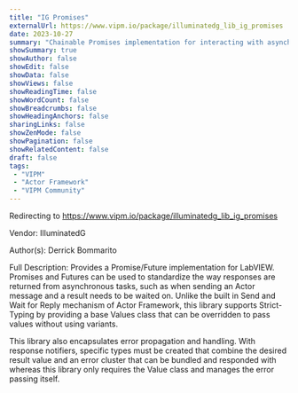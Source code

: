 ```yaml
---
title: "IG Promises"
externalUrl: https://www.vipm.io/package/illuminatedg_lib_ig_promises
date: 2023-10-27
summary: "Chainable Promises implementation for interacting with asynchronous tasks in a consistent way with built-in error propagation."
showSummary: true
showAuthor: false
showEdit: false
showData: false
showViews: false
showReadingTime: false
showWordCount: false
showBreadcrumbs: false
showHeadingAnchors: false
sharingLinks: false
showZenMode: false
showPagination: false
showRelatedContent: false
draft: false
tags:
 - "VIPM"
 - "Actor Framework"
 - "VIPM Community"
---
```


Redirecting to https://www.vipm.io/package/illuminatedg_lib_ig_promises

Vendor: IlluminatedG

Author(s): Derrick Bommarito
 
Full Description:
Provides a Promise/Future implementation for LabVIEW. Promises and Futures can be used to standardize the way responses are returned from asynchronous tasks, such as when sending an Actor message and a result needs to be waited on. Unlike the built in Send and Wait for Reply mechanism of Actor Framework, this library supports Strict-Typing by providing a base Values class that can be overridden to pass values without using variants.

This library also encapsulates error propagation and handling. With response notifiers, specific types must be created that combine the desired result value and an error cluster that can be bundled and responded with whereas this library only requires the Value class and manages the error passing itself.